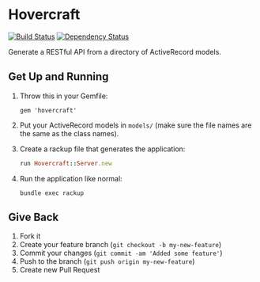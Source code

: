 # Hovercraft

[![Build Status](https://secure.travis-ci.org/vanstee/hovercraft.png)](http://travis-ci.org/vanstee/hovercraft)
[![Dependency Status](https://gemnasium.com/vanstee/hovercraft.png)](https://gemnasium.com/vanstee/hovercraft)

Generate a RESTful API from a directory of ActiveRecord models.

## Get Up and Running

1. Throw this in your Gemfile:

   `gem 'hovercraft'`

2. Put your ActiveRecord models in `models/` (make sure the file names
   are the same as the class names).

3. Create a rackup file that generates the application:

   ```ruby
   run Hovercraft::Server.new
   ``` 

4. Run the application like normal:

   `bundle exec rackup`

## Give Back

1. Fork it
2. Create your feature branch (`git checkout -b my-new-feature`)
3. Commit your changes (`git commit -am 'Added some feature'`)
4. Push to the branch (`git push origin my-new-feature`)
5. Create new Pull Request
